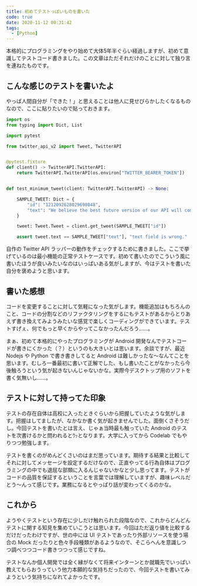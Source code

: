 ```yaml
---
title: 初めてテストっぽいものを書いた
code: true
date: 2020-11-12 00:31:42
tags:
  - [Python]
---
```


本格的にプログラミングをやり始めて大体5年半ぐらい経過しますが、初めて意識してテストコード書きました。この文章はただそれだけのことに対して独り言を連ねたものです。

## こんな感じのテストを書いたよ

やっぱ人間自分が「できた！」と思えることは他人に見せびらかしたくなるものなので、ここに貼りたいので貼っておきます。

```py
import os
from typing import Dict, List

import pytest

from twitter_api_v2 import Tweet, TwitterAPI


@pytest.fixture
def client() -> TwitterAPI.TwitterAPI:
    return TwitterAPI.TwitterAPI(os.environ["TWITTER_BEARER_TOKEN"])


def test_minimum_tweet(client: TwitterAPI.TwitterAPI) -> None:

    SAMPLE_TWEET: Dict = {
        "id": "1212092628029698048",
        "text": "We believe the best future version of our API will come from building it with YOU. Here\u2019s to another great year with everyone who builds on the Twitter platform. We can\u2019t wait to continue working with you in the new year. https://t.co/yvxdK6aOo2",
    }

    tweet: Tweet.Tweet = client.get_tweet(SAMPLE_TWEET["id"])

    assert tweet.text == SAMPLE_TWEET["text"], "text field is wrong."
```

自作の Twitter API ラッパーの動作をチェックするために書きました。ここで挙げているのは最小機能の正常テストケースです。初めて書いたのでこういう風に書いたほうが良いみたいなのはいっぱいある気がしますが、今はテストを書いた自分を褒めようと思います。

## 書いた感想

コードを変更することに対して気軽になった気がします。機能追加はもちろんのこと、コードの分割などのリファクタリングをするにもテストがあるからとりあえず書き換えてみようみたいな感覚で楽しくコーディングができています。テストすげぇ、何でもっと早くからやってこなかったんだろう……。

まぁ、初めて本格的にやったプログラミングが Android 開発なんでテストコードが書きにくかった（？）というのも大きいとは思います。余談ですが、最近 Nodejs や Python で書き書きしてると Android は難しかったな〜なんてことを思います。むしろ一番最初に書いて正解でした、もし書いたことがなかったら今後触ろうという気が起きないんじゃないかな。実際今デスクトップ用のソフトを書く気無いし……。

## テストに対して持ってた印象

テストの存在自体は高校に入ったときぐらいから把握していたような気がします。把握はしてましたが、なかなか書く気が起きませんでした。面倒くさそうだし。今回テストを書いたとは言え、じゃぁ当時最も触っていた Android のテストを次書けるかと問われるとｳｯとなります。大学に入ってから Codelab でもやりつつ勉強します。

テストを書くのがめんどくさいのはまだ思っています。期待する結果と比較してそれに対してメッセージを設定するだけなので、正直やってる行為自体はプログラミングの中でも退屈な部類に入るんじゃないかなと少し思ってます。テストがコードの品質を保証するということを言葉では理解していますが、趣味レベルだとう〜んって感じです。業務になるとやっぱり話が変わってくるのかな。

## これから

ようやくテストという存在に少しだけ触れられた段階なので、これからどんどんテストに関する知見を集めていこうとは思います。今回はただ返り値を比較するだけだったわけですが、世の中には UI テストであったり外部リソースを使う場合の Mock だったりと色々手段種類があるようなので、そこらへんを意識しつつ調べつつコード書きつつって感じですね。

テストなんか個人開発では全く縁がなくて将来インターンとか就職先でいっぱい教えてもらおうっていう他力本願的な気持ちだったので、今回テストを書いてみようという気持ちになれてよかったです。
